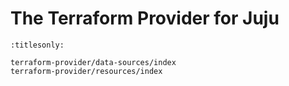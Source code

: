 # The Terraform Provider for Juju


```{toctree}
:titlesonly:

terraform-provider/data-sources/index
terraform-provider/resources/index
```
